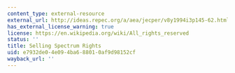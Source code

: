 ```yaml
---
content_type: external-resource
external_url: http://ideas.repec.org/a/aea/jecper/v8y1994i3p145-62.html
has_external_license_warning: true
license: https://en.wikipedia.org/wiki/All_rights_reserved
status: ''
title: Selling Spectrum Rights
uid: e7932de0-4e09-4ba6-8801-0af9d98152cf
wayback_url: ''
---
```


